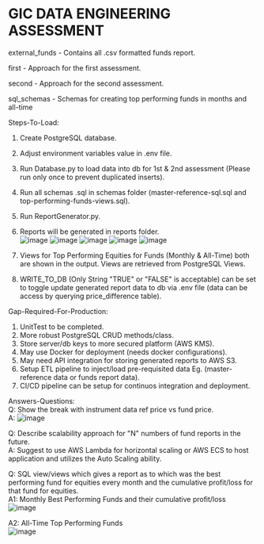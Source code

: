 # GIC DATA ENGINEERING ASSESSMENT<br/>

external_funds - Contains all .csv formatted funds report.<br/>

first - Approach for the first assessment.<br/>

second - Approach for the second assessment.<br/>

sql_schemas - Schemas for creating top performing funds in months and all-time<br/>

Steps-To-Load:<br/>
  1. Create PostgreSQL database.
  2. Adjust environment variables value in .env file.
  3. Run Database.py to load data into db for 1st & 2nd assessment (Please run only once to prevent duplicated inserts).
  4. Run all schemas .sql in schemas folder (master-reference-sql.sql and top-performing-funds-views.sql).
  5. Run ReportGenerator.py.
  6. Reports will be generated in reports folder.<br/>
  ![image](https://github.com/user-attachments/assets/890d97ab-f1c7-4d24-9148-d8e60d050f8d)
  ![image](https://github.com/user-attachments/assets/4f5082f3-c62e-4a44-b8b1-40a6aafba33e)
  ![image](https://github.com/user-attachments/assets/8bca3b8a-b11f-4f46-a6bb-231809678d95)
  ![image](https://github.com/user-attachments/assets/6645084f-4d21-42bd-9447-0d6d34a36567)
  ![image](https://github.com/user-attachments/assets/522ffba2-6215-452d-8fc1-f056708f31c9)
  
  8. Views for Top Performing Equities for Funds (Monthly & All-Time) both are shown in the output. Views are retrieved from PostgreSQL Views.
  9. WRITE_TO_DB (Only String "TRUE" or "FALSE" is acceptable) can be set to toggle update generated report data to db via .env file (data can be access by querying price_difference table).

Gap-Required-For-Production:<br/>
  1. UnitTest to be completed.
  2. More robust PostgreSQL CRUD methods/class.
  3. Store server/db keys to more secured platform (AWS KMS).
  4. May use Docker for deployment (needs docker configurations).
  5. May need API integration for storing generated reports to AWS S3.
  6. Setup ETL pipeline to inject/load pre-requisited data Eg. (master-reference data or funds report data).
  7. CI/CD pipeline can be setup for continuos integration and deployment.

Answers-Questions:<br/>
  Q: Show the break with instrument data ref price vs fund price.<br/>
  A: ![image](https://github.com/user-attachments/assets/ec2d422c-fca5-4e06-aac1-2af6a57882fb)

  Q: Describe scalability approach for "N" numbers of fund reports in the future.<br/>
  A: Suggest to use AWS Lambda for horizontal scaling or AWS ECS to host application and utilizes the Auto Scaling ability.<br/>
  
  Q: SQL view/views which gives a report as to which was the best performing fund for equities every month and the cumulative profit/loss for that fund for equities.<br/>
  A1: Monthly Best Performing Funds and their cumulative profit/loss<br/>
  ![image](https://github.com/user-attachments/assets/f36bd0c4-19cf-4aeb-9ee1-e8dbfef1aeea)

  A2: All-Time Top Performing Funds<br/>
  ![image](https://github.com/user-attachments/assets/83fb4b52-89f6-438a-bb7d-054153002234)


  




